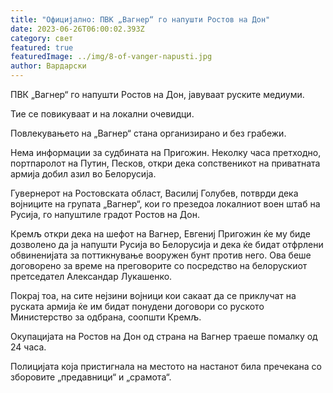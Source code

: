 ```yaml
---
title: "Официјално: ПВК „Вагнер“ го напушти Ростов на Дон"
date: 2023-06-26T06:00:02.393Z
category: свет
featured: true
featuredImage: ../img/8-of-vanger-napusti.jpg
author: Вардарски
---
```

ПВК „Вагнер“ го напушти Ростов на Дон, јавуваат руските медиуми.

Тие се повикуваат и на локални очевидци.

Повлекувањето на „Вагнер“ стана организирано и без грабежи.

Нема информации за судбината на Пригожин. Неколку часа претходно, портпаролот на Путин, Песков, откри дека сопственикот на приватната армија добил азил во Белорусија.

Гувернерот на Ростовската област, Василиј Голубев, потврди дека војниците на групата „Вагнер“, кои го презедоа локалниот воен штаб на Русија, го напуштиле градот Ростов на Дон.

Кремљ откри дека на шефот на Вагнер, Евгениј Пригожин ќе му биде дозволено да ја напушти Русија во Белорусија и дека ќе бидат отфрлени обвиненијата за поттикнување вооружен бунт против него. Ова беше договорено за време на преговорите со посредство на белорускиот претседател Александар Лукашенко.

Покрај тоа, на сите нејзини војници кои сакаат да се приклучат на руската армија ќе им бидат понудени договори со руското Министерство за одбрана, соопшти Кремљ.

Окупацијата на Ростов на Дон од страна на Вагнер траеше помалку од 24 часа.

Полицијата која пристигнала на местото на настанот била пречекана со зборовите „предавници“ и „срамота“.